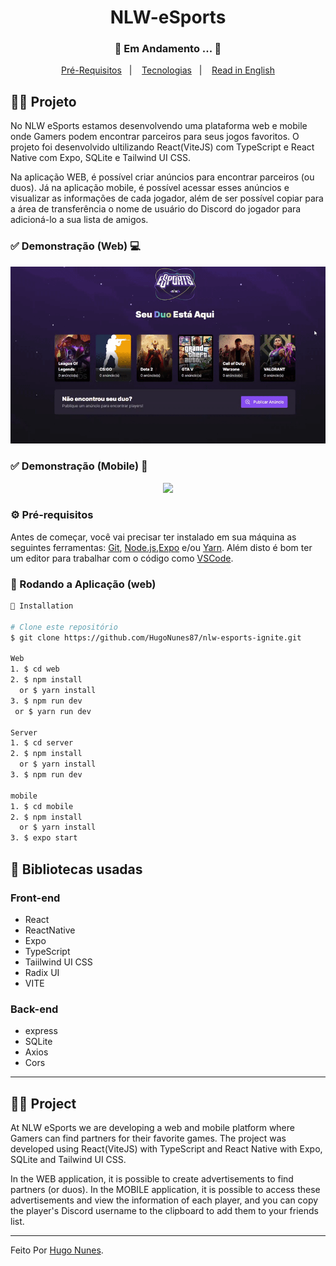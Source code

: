 <h1 align="center">
    NLW-eSports
</h1>
<h3 align="center"> 
  🚧  Em Andamento ...  🚧
</h3>

<p align="center">
  <a href="#-pré-requisitos">Pré-Requisitos</a>&nbsp;&nbsp;&nbsp;|&nbsp;&nbsp;&nbsp;
  <a href="#-bibliotecas-usadas">Tecnologias</a>&nbsp;&nbsp;&nbsp;|&nbsp;&nbsp;&nbsp;
  <a href="#-project">Read in English</a>
</p>

## 🧑‍💻 Projeto 

  No NLW eSports estamos desenvolvendo uma plataforma web e mobile onde Gamers podem encontrar parceiros para seus jogos favoritos.
  O projeto foi desenvolvido ultilizando React(ViteJS) com TypeScript e React Native com Expo, SQLite e Tailwind UI CSS.

  Na aplicação WEB, é possível criar anúncios para encontrar parceiros (ou duos). Já na aplicação mobile, 
  é possível acessar esses anúncios e visualizar as informações de cada jogador,
  além de ser possível copiar para a área de transferência o nome de usuário do Discord do jogador para adicioná-lo a sua lista de amigos.


  
 ### ✅ Demonstração (Web) 💻
<p align="center">
  <img src="web/.github/demonstration.gif"> 
</p>

 ### ✅ Demonstração (Mobile) 📲
<p align="center">
  <img src="web/.github/mobile.gif"> 
</p>


### ⚙ Pré-requisitos

Antes de começar, você vai precisar ter instalado em sua máquina as seguintes ferramentas:
[Git](https://git-scm.com), [Node.js](https://nodejs.org/en/),[Expo](https://docs.expo.dev/) e/ou [Yarn](https://yarnpkg.com/).
Além disto é bom ter um editor para trabalhar com o código como [VSCode](https://code.visualstudio.com/).


### 📗 Rodando a Aplicação (web)

```bash
📗 Installation

# Clone este repositório
$ git clone https://github.com/HugoNunes87/nlw-esports-ignite.git

Web
1. $ cd web
2. $ npm install 
  or $ yarn install
3. $ npm run dev 
 or $ yarn run dev

Server
1. $ cd server
2. $ npm install 
  or $ yarn install
3. $ npm run dev

mobile
1. $ cd mobile
2. $ npm install 
  or $ yarn install
3. $ expo start 
```

## 🚀 Bibliotecas usadas

### Front-end 
* React
* ReactNative
* Expo
* TypeScript
* Taiilwind UI CSS
* Radix UI
* VITE

### Back-end
* express
* SQLite
* Axios
* Cors

<hr/>

## 🧑‍💻 Project

   At NLW eSports we are developing a web and mobile platform where Gamers can find partners for their favorite games.
   The project was developed using React(ViteJS) with TypeScript and React Native with Expo, SQLite and Tailwind UI CSS.

   In the WEB application, it is possible to create advertisements to find partners (or duos). In the MOBILE application,
   it is possible to access these advertisements and view the information of each player,
   and you can copy the player's Discord username to the clipboard to add them to your friends list.



<hr/>

Feito Por [Hugo Nunes](https://www.linkedin.com/in/hugo-nunes-323a41164/).
